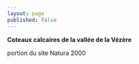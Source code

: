 ```yaml
---
layout: page
published: false
---
```


**Coteaux calcaires de la vallée de la Vézère**

portion du site Natura 2000
